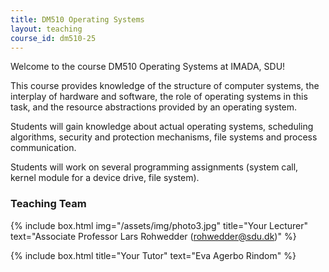 ```yaml
---
title: DM510 Operating Systems
layout: teaching
course_id: dm510-25
---
```


Welcome to the course DM510 Operating Systems at IMADA, SDU!

This course provides knowledge of the structure of computer systems, the interplay of hardware and software,
the role of operating systems in this task, and the resource abstractions provided by an operating system.

Students will gain knowledge about actual operating systems, scheduling algorithms, security and protection mechanisms,
file systems and process communication.

Students will work on several programming assignments (system call, kernel module for a device drive, file system).

### Teaching Team

{% include box.html img="/assets/img/photo3.jpg" title="Your Lecturer" text="Associate Professor Lars Rohwedder ([rohwedder@sdu.dk](mailto:rohwedder@sdu.dk))" %}

{% include box.html title="Your Tutor" text="Eva Agerbo Rindom" %}


